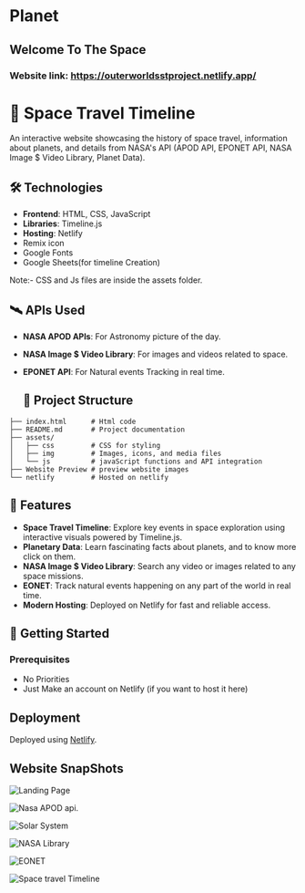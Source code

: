 # Planet
## Welcome To The Space
### Website link: https://outerworldsstproject.netlify.app/


# 🚀 Space Travel Timeline
An interactive website showcasing the history of space travel, information about planets, and details from NASA's API (APOD API,  EPONET API, NASA Image $ Video Library, Planet Data).

## 🛠️ Technologies

- **Frontend**: HTML, CSS, JavaScript  
- **Libraries**: Timeline.js  
- **Hosting**: Netlify
- Remix icon
- Google Fonts
- Google Sheets(for timeline Creation)
  
Note:- CSS and Js files are inside the assets folder.
  

## 🛰️ APIs Used

- **NASA APOD APIs**: For Astronomy picture of the day.
- **NASA Image $ Video Library**: For images and videos related to space.
- **EPONET API**: For Natural events Tracking in real time.

  ## 📂 Project Structure

```
├── index.html      # Html code
├── README.md       # Project documentation
├── assets/
│   ├── css         # CSS for styling   
│   ├── img         # Images, icons, and media files 
│   └── js          # javaScript functions and API integration
├── Website Preview # preview website images        
└── netlify         # Hosted on netlify     
```

## 🌌 Features

- **Space Travel Timeline**: Explore key events in space exploration using interactive visuals powered by Timeline.js.  
- **Planetary Data**: Learn fascinating facts about planets, and to know more click on them.  
- **NASA Image $ Video Library**: Search any video or images related to any space missions.  
- **EONET**: Track natural events happening on any part of the world in real time.  
- **Modern Hosting**: Deployed on Netlify for fast and reliable access.

## 🚀 Getting Started

### Prerequisites
- No Priorities
- Just Make an account on Netlify (if you want to host it here)

## Deployment
Deployed using [Netlify](https://www.netlify.com/).   


## Website SnapShots

![Landing Page](https://github.com/Nirbhay-kr24/Outer-World/blob/main/assets/Website%20Preview/landing%20Page.png)

![Nasa APOD api](https://github.com/Nirbhay-kr24/Outer-World/blob/main/assets/Website%20Preview/APOD.png).

![Solar System](https://github.com/Nirbhay-kr24/Outer-World/blob/main/assets/Website%20Preview/Planets.png)

![NASA Library](https://github.com/Nirbhay-kr24/Outer-World/blob/main/assets/Website%20Preview/NASA%20Library.png)

![EONET](https://github.com/Nirbhay-kr24/Outer-World/blob/main/assets/Website%20Preview/EONET.png)

![Space travel Timeline](https://github.com/Nirbhay-kr24/Outer-World/blob/main/assets/Website%20Preview/timeline.png)

